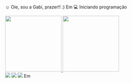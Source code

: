 ☺ Oie, sou a Gabi, prazer!! :)
Em
💻 Iniciando programação
<div>
  <a href="https://github.com/gabriellaotalora">
  <img height="180em" src="https://github-readme-stats.vercel.app/api?username=gabriellaotalora&show_icons=true&theme=dark&include_all_commits=true&count_private=true"/>
  <img height="180em" src="https://github-readme-stats.vercel.app/api/top-langs/?username=gabriellaotalora&layout=compact&langs_count=7&theme=dark"/>
</div>
  <a href="https://www.youtube.com/channel/UCh95dFsPlao9aJs9TiCoWwg" target="_blank"><img src="https://img.shields.io/badge/YouTube-FF0000? style=for-the-badge&logo=youtube&logoColor=white" target="_blank"></a>
  <a href="https://instagram.com/gabiotalora_" target="_blank"><img src="https://img.shields.io/badge/-Instagram-%23E4405F?style=for-the- badge&logo=instagram&logoColor=white" target="_blank"></a>
  <a href="https://www.linkedin.com/in/gabriella-ot%C3%A1lora-07a91ab2/" target="_blank"><img src="https://img.shields.io/badge/-LinkedIn-%230077B5?style=for-the-badge&logo=linkedin&logoColor=white" target="_blank"></a>
Em
